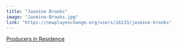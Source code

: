 ```yaml
---
title: "Jasmine Brooks"
image: "Jasmine-Brooks.jpg"
link: "https://newplayexchange.org/users/16133/jasmine-brooks"
---
```


[Producers in Residence](/programs/producers-in-residence)
